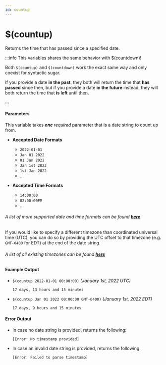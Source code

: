 ```yaml
---
id: countup
---
```


# $(countup)

Returns the time that has passed since a specified date.

:::info This variables shares the same behavior with $(countdown)!

Both `$(countup)` and `$(countdown)` work the exact same way and only coexist for syntactic sugar.

If you provide a date **in the past**, they both will return the time that **has passed** since then, but if you provide a date **in the future** instead, they will both return the time that **is left** until then.

:::

#### Parameters

This variable takes ***one*** *required* parameter that is a date string to count up from.

* **Accepted Date Formats**
  * `2022-01-01`
  * `Jan 01 2022`
  * `01 Jan 2022`
  * `Jan 1st 2022`
  * `1st Jan 2022`
  * ...

* **Accepted Time Formats**
  * `14:00:00`
  * `02:00:00PM`
  * ...

###### A list of more supported date and time formats can be found [**here**](https://github.com/araddon/dateparse)

If you would like to specify a different timezone than coordinated universal time (UTC), you can do so by providing the UTC offset to that timezone (e.g. `GMT-0400` for EDT) at the end of the date string.

###### A list of all existing timezones can be found [**here**](https://en.wikipedia.org/wiki/List_of_tz_database_time_zones)

#### Example Output

* `$(countup 2022-01-01 00:00:00)` *(January 1st, 2022 UTC)*

    ```
    17 days, 13 hours and 15 minutes
    ```

* `$(countup Jan 01 2022 00:00:00 GMT-0400)` *(January 1st, 2022 EDT)*

    ```
    17 days, 9 hours and 15 minutes 
    ```

#### Error Output

* In case no date string is provided, returns the following:

    ```
    [Error: No timestamp provided]
    ```

* In case an invalid date string is provided, returns the following:

    ```
    [Error: Failed to parse timestamp]
    ```
